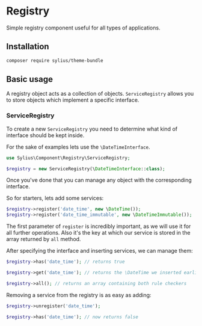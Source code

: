 # Registry

Simple registry component useful for all types of applications.

## Installation

```bash
composer require sylius/theme-bundle
```

## Basic usage

A registry object acts as a collection of objects. 
`ServiceRegistry` allows you to store objects which implement a specific interface.

### ServiceRegistry

To create a new `ServiceRegistry` you need to determine what kind of interface should be kept inside.

For the sake of examples lets use the `\DateTimeInterface`.

```php
use Sylius\Component\Registry\ServiceRegistry;

$registry = new ServiceRegistry(\DateTimeInterface::class);
```

Once you've done that you can manage any object with the corresponding interface.

So for starters, lets add some services:

```php
$registry->register('date_time', new \DateTime());
$registry->register('date_time_immutable', new \DateTimeImmutable());
```

The first parameter of `register` is incredibly important, as we will use it for all further operations.
Also it's the key at which our service is stored in the array returned by `all` method.

After specifying the interface and inserting services, we can manage them:

```php
$registry->has('date_time'); // returns true

$registry->get('date_time'); // returns the \DateTime we inserted earlier on

$registry->all(); // returns an array containing both rule checkers
```

Removing a service from the registry is as easy as adding:

```php
$registry->unregister('date_time');

$registry->has('date_time'); // now returns false
```
